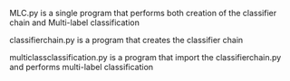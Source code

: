 MLC.py is a single program that performs both creation of the classifier chain and Multi-label classification

classifierchain.py is a program that creates the classifier chain

multiclassclassification.py is a program that import the classifierchain.py and performs multi-label classification
